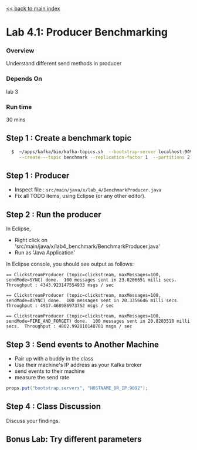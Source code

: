 <link rel='stylesheet' href='../assets/css/main.css'/>

[<< back to main index](../README.md)

# Lab 4.1: Producer Benchmarking

### Overview
Understand different send methods in producer

### Depends On
lab 3

### Run time
30 mins

## Step 1 : Create a benchmark topic
```bash
  $  ~/apps/kafka/bin/kafka-topics.sh  --bootstrap-server localhost:9092  \
     --create --topic benchmark --replication-factor 1  --partitions 2
```

## Step 1 : Producer
* Inspect file : `src/main/java/x/lab_4/BenchmarkProducer.java`  
* Fix all TODO items, using Eclipse (or any other editor).



## Step 2 : Run the producer
In Eclipse,
* Right click on 'src/main/java/x/lab4_benchmark/BenchmarkProducer.java'
* Run as 'Java Application'

In Eclipse console, you should see output as follows:
```console
== ClickstreamProducer (topic=clickstream, maxMessages=100, sendMode=SYNC) done.  100 messages sent in 23.0206651 milli secs.  Throughput : 4343.923147554933 msgs / sec

== ClickstreamProducer (topic=clickstream, maxMessages=100, sendMode=ASYNC) done.  100 messages sent in 20.3356646 milli secs.  Throughput : 4917.468986973752 msgs / sec

== ClickstreamProducer (topic=clickstream, maxMessages=100, sendMode=FIRE_AND_FORGET) done.  100 messages sent in 20.8203518 milli secs.  Throughput : 4802.992810140701 msgs / sec

```

## Step 3 : Send events to Another Machine
- Pair up with a buddy in the class
- Use their machine's IP address as your Kafka broker
- send events to their machine
 - measure the send rate

```java
props.put("bootstrap.servers", "HOSTNAME_OR_IP:9092");
```


## Step 4 : Class Discussion
Discuss your findings.

## Bonus Lab: Try different parameters
